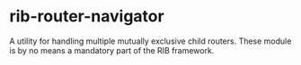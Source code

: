 # rib-router-navigator

A utility for handling multiple mutually exclusive child routers. These module is by no means a
mandatory part of the RIB framework.
